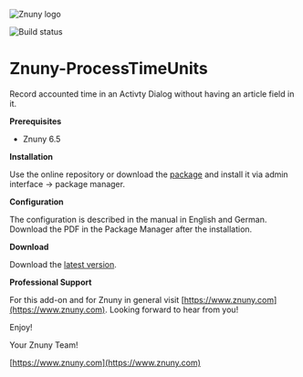 ![Znuny logo](https://www.znuny.com/assets/images/logo_small.png)


![Build status](https://badge.proxy.znuny.com/Znuny4OTRS-ProcessTimeUnits/rel-6_5)

Znuny-ProcessTimeUnits
=================
Record accounted time in an Activty Dialog without having an article field in it.

**Prerequisites**

- Znuny 6.5

**Installation**

Use the online repository or download the [package](https://addons.znuny.com/api/addon_repos/public/2397/latest) and install it via admin interface -> package manager.

**Configuration**

The configuration is described in the manual in English and German. Download the PDF in the Package Manager after the installation.

**Download**

Download the [latest version](https://addons.znuny.com/api/addon_repos/public/2397/latest).

**Professional Support**

For this add-on and for Znuny in general visit [https://www.znuny.com](https://www.znuny.com). Looking forward to hear from you!

Enjoy!

Your Znuny Team!

[https://www.znuny.com](https://www.znuny.com)

